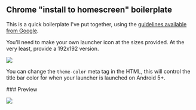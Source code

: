 ## Chrome "install to homescreen" boilerplate

This is a quick boilerplate I've put together, using the [guidelines available from Google]().

You'll need to make your own launcher icon at the sizes provided. At the very least, provide a 192x192 version.

![](http://i.imgur.com/ns23t9X.png)

You can change the `theme-color` meta tag in the HTML, this will control the title bar color for when your launcher is launched on Android 5+.

### Preview

![](http://i.imgur.com/uHJM0oe.png)
